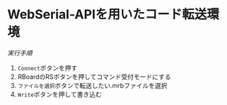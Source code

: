 # WebSerial-APIを用いたコード転送環境

*実行手順*
1. `Connect`ボタンを押す
2. RBoardのRSボタンを押してコマンド受付モードにする
3. `ファイルを選択`ボタンで転送したい.mrbファイルを選択
4. `Write`ボタンを押して書き込む
